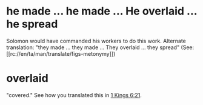 # he made ... he made ... He overlaid ... he spread

Solomon would have commanded his workers to do this work. Alternate translation: "they made ... they made ... They overlaid ... they spread" (See: [[rc://en/ta/man/translate/figs-metonymy]])

# overlaid

"covered." See how you translated this in [1 Kings 6:21](../06/21.md).

